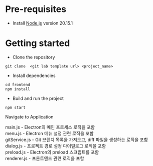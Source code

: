 # Pre-requisites

-   Install [Node.js](https://nodejs.org/en/) version 20.15.1

# Getting started

-   Clone the repository

```
git clone  <git lab template url> <project_name>
```

-   Install dependencies

```
cd frontend
npm install
```

-   Build and run the project

```
npm start
```

Navigate to Application

main.js - Electron의 메인 프로세스 로직을 포함  
menu.js - Electron 메뉴 설정 관련 로직을 포함  
gitService.js - Git 브랜치 목록을 가져오고, diff 파일을 생성하는 로직을 포함 
dialog.js - 프로젝트 경로 설정 다이얼로그 로직을 포함  
preload.js - Electron의 preload 스크립트를 포함  
renderer.js - 프론트엔드 관련 로직을 포함  
